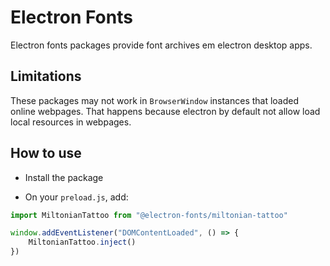 # Electron Fonts

Electron fonts packages provide font archives em electron desktop apps.

## Limitations

These packages may not work in `BrowserWindow` instances that loaded online webpages. That happens because electron by default not allow load local resources in webpages.

## How to use

* Install the package

* On your `preload.js`, add:

```ts
import MiltonianTattoo from "@electron-fonts/miltonian-tattoo"

window.addEventListener("DOMContentLoaded", () => {
    MiltonianTattoo.inject()
})
```